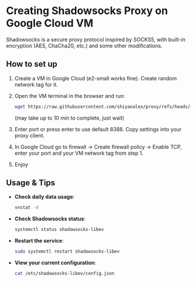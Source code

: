 # Creating Shadowsocks Proxy on Google Cloud VM

Shadowsocks is a secure proxy protocol inspired by SOCKS5, with built-in encryption (AES, ChaCha20, etc.) and some other modifications.

## How to set up

1. Create a VM in Google Cloud (e2-small works fine). Create random network tag for it.

2. Open the VM terminal in the browser and run:

   ```bash
   wget https://raw.githubusercontent.com/shiyanalex/proxy/refs/heads/master/script.sh -O script.sh && chmod +x script.sh && sudo ./script.sh
   ```
   (may take up to 10 min to complete, just wait)
4. Enter port or press enter to use default 8388. Copy settings into your proxy client.

5. In Google Cloud go to firewall -> Create firewall policy -> Enable TCP, enter your port and your VM network tag from step 1.

5. Enjoy
## Usage & Tips

- **Check daily data usage**:
  ```bash
  vnstat -d
  ```

- **Check Shadowsocks status**:
  ```bash
  systemctl status shadowsocks-libev
  ```

- **Restart the service**:
  ```bash
  sudo systemctl restart shadowsocks-libev
  ```

- **View your current configuration**:
  ```bash
  cat /etc/shadowsocks-libev/config.json
  ```
